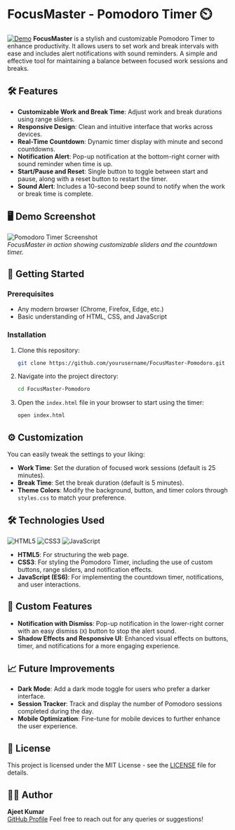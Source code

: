 # FocusMaster - Pomodoro Timer ⏲️
[![Demo](https://img.shields.io/badge/Demo-Weather%20App-blue)](https://ajeetku143.github.io/Guess-The-Color/)
**FocusMaster** is a stylish and customizable Pomodoro Timer to enhance productivity. It allows users to set work and break intervals with ease and includes alert notifications with sound reminders. A simple and effective tool for maintaining a balance between focused work sessions and breaks.

## 🛠️ Features

- **Customizable Work and Break Time**: Adjust work and break durations using range sliders.
- **Responsive Design**: Clean and intuitive interface that works across devices.
- **Real-Time Countdown**: Dynamic timer display with minute and second countdowns.
- **Notification Alert**: Pop-up notification at the bottom-right corner with sound reminder when time is up.
- **Start/Pause and Reset**: Single button to toggle between start and pause, along with a reset button to restart the timer.
- **Sound Alert**: Includes a 10-second beep sound to notify when the work or break time is complete.

## 🖥️ Demo Screenshot

![Pomodoro Timer Screenshot](screenshot.png)  
*FocusMaster in action showing customizable sliders and the countdown timer.*

## 🚀 Getting Started

### Prerequisites
- Any modern browser (Chrome, Firefox, Edge, etc.)
- Basic understanding of HTML, CSS, and JavaScript

### Installation
1. Clone this repository:
    ```bash
    git clone https://github.com/yourusername/FocusMaster-Pomodoro.git
    ```
2. Navigate into the project directory:
    ```bash
    cd FocusMaster-Pomodoro
    ```
3. Open the `index.html` file in your browser to start using the timer:
    ```bash
    open index.html
    ```

## ⚙️ Customization

You can easily tweak the settings to your liking:
- **Work Time**: Set the duration of focused work sessions (default is 25 minutes).
- **Break Time**: Set the break duration (default is 5 minutes).
- **Theme Colors**: Modify the background, button, and timer colors through `styles.css` to match your preference.


## 🛠️ Technologies Used
![HTML5](https://img.shields.io/badge/html5-%23E34F26.svg?style=for-the-badge&logo=html5&logoColor=white) ![CSS3](https://img.shields.io/badge/css3-%231572B6.svg?style=for-the-badge&logo=css3&logoColor=white)  ![JavaScript](https://img.shields.io/badge/javascript-%23323330.svg?style=for-the-badge&logo=javascript&logoColor=%23F7DF1E)

- **HTML5**: For structuring the web page.
- **CSS3**: For styling the Pomodoro Timer, including the use of custom buttons, range sliders, and notification effects.
- **JavaScript (ES6)**: For implementing the countdown timer, notifications, and user interactions.

## 🎨 Custom Features

- **Notification with Dismiss**: Pop-up notification in the lower-right corner with an easy dismiss (`X`) button to stop the alert sound.
- **Shadow Effects and Responsive UI**: Enhanced visual effects on buttons, timer, and notifications for a more engaging experience.

## 📈 Future Improvements

- **Dark Mode**: Add a dark mode toggle for users who prefer a darker interface.
- **Session Tracker**: Track and display the number of Pomodoro sessions completed during the day.
- **Mobile Optimization**: Fine-tune for mobile devices to further enhance the user experience.

## 📜 License

This project is licensed under the MIT License - see the [LICENSE](LICENSE) file for details.

## 👨‍💻 Author

**Ajeet Kumar**  
[GitHub Profile](https://github.com/AjeetKu143)
Feel free to reach out for any queries or suggestions!
